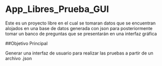 # App_Libres_Prueba_GUI
Este es un proyecto libre en el cual se tomaran datos que se encuentran alojados en una base de datos generada con json para posteriormente tomar un banco de preguntas que se presentarán en una interfaz gráfica


##Objetivo Principal

Generar una interfaz de usuario para realizar las pruebas a partir de un archivo .json


